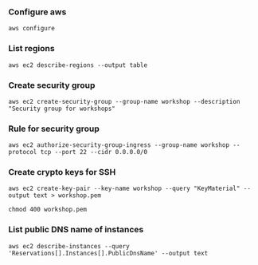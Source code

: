 ### Configure aws
```
aws configure
```

### List regions
```
aws ec2 describe-regions --output table
```

### Create security group
```
aws ec2 create-security-group --group-name workshop --description "Security group for workshops"
```

### Rule for security group
```
aws ec2 authorize-security-group-ingress --group-name workshop --protocol tcp --port 22 --cidr 0.0.0.0/0
```

### Create crypto keys for SSH
```
aws ec2 create-key-pair --key-name workshop --query "KeyMaterial" --output text > workshop.pem

chmod 400 workshop.pem
```

### List public DNS name of instances
```
aws ec2 describe-instances --query 'Reservations[].Instances[].PublicDnsName' --output text
```

